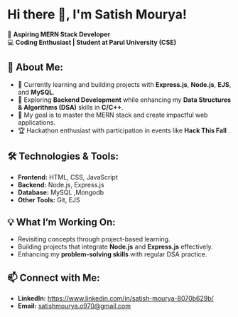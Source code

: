 # Hi there 👋, I'm Satish Mourya!

🚀 **Aspiring MERN Stack Developer**  
💻 **Coding Enthusiast | Student at Parul University (CSE)**  

## 🌟 About Me:
- 🔭 Currently learning and building projects with **Express.js**, **Node.js**, **EJS**, and **MySQL**.  
- 🌱 Exploring **Backend Development** while enhancing my **Data Structures & Algorithms (DSA)** skills in **C/C++**.  
- 🎯 My goal is to master the MERN stack and create impactful web applications.  
- 🏆 Hackathon enthusiast with participation in events like **Hack This Fall** .

## 🛠️ Technologies & Tools:
- **Frontend:** HTML, CSS, JavaScript  
- **Backend:** Node.js, Express.js  
- **Database:** MySQL ,Mongodb 
- **Other Tools:** Git, EJS  

## 💡 What I’m Working On:
- Revisiting concepts through project-based learning.  
- Building projects that integrate **Node.js** and **Express.js** effectively.  
- Enhancing my **problem-solving skills** with regular DSA practice.  

## 📫 Connect with Me:
- **LinkedIn:** https://www.linkedin.com/in/satish-mourya-8070b629b/ 
- **Email:** satishmourya.o970@gmail.com  


